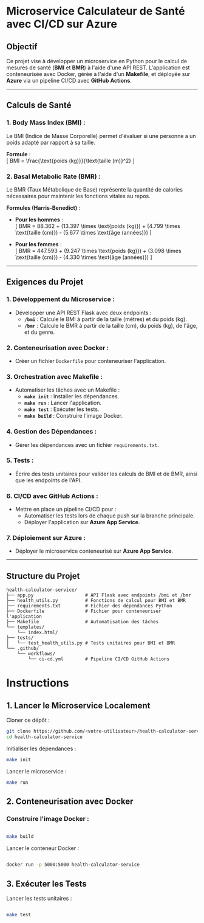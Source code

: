 # Microservice Calculateur de Santé avec CI/CD sur Azure

## **Objectif**
Ce projet vise à développer un microservice en Python pour le calcul de mesures de santé (**BMI** et **BMR**) à l'aide d'une API REST. L'application est conteneurisée avec Docker, gérée à l'aide d'un **Makefile**, et déployée sur **Azure** via un pipeline CI/CD avec **GitHub Actions**.

---

## **Calculs de Santé**

### **1. Body Mass Index (BMI)** :
Le BMI (Indice de Masse Corporelle) permet d'évaluer si une personne a un poids adapté par rapport à sa taille.

**Formule** :  
\[
BMI = \frac{\text{poids (kg)}}{\text{taille (m)}^2}
\]

### **2. Basal Metabolic Rate (BMR)** :
Le BMR (Taux Métabolique de Base) représente la quantité de calories nécessaires pour maintenir les fonctions vitales au repos.

**Formules (Harris-Benedict)** :  
- **Pour les hommes** :  
\[
BMR = 88.362 + (13.397 \times \text{poids (kg)}) + (4.799 \times \text{taille (cm)}) - (5.677 \times \text{âge (années)})
\]

- **Pour les femmes** :  
\[
BMR = 447.593 + (9.247 \times \text{poids (kg)}) + (3.098 \times \text{taille (cm)}) - (4.330 \times \text{âge (années)})
\]

---

## **Exigences du Projet**

### **1. Développement du Microservice :**
- Développer une API REST Flask avec deux endpoints :
  - **`/bmi`** : Calcule le BMI à partir de la taille (mètres) et du poids (kg).
  - **`/bmr`** : Calcule le BMR à partir de la taille (cm), du poids (kg), de l'âge, et du genre.

### **2. Conteneurisation avec Docker :**
- Créer un fichier `Dockerfile` pour conteneuriser l'application.

### **3. Orchestration avec Makefile :**
- Automatiser les tâches avec un Makefile :
  - **`make init`** : Installer les dépendances.
  - **`make run`** : Lancer l'application.
  - **`make test`** : Exécuter les tests.
  - **`make build`** : Construire l'image Docker.

### **4. Gestion des Dépendances :**
- Gérer les dépendances avec un fichier `requirements.txt`.

### **5. Tests :**
- Écrire des tests unitaires pour valider les calculs de BMI et de BMR, ainsi que les endpoints de l'API.

### **6. CI/CD avec GitHub Actions :**
- Mettre en place un pipeline CI/CD pour :
  - Automatiser les tests lors de chaque push sur la branche principale.
  - Déployer l'application sur **Azure App Service**.

### **7. Déploiement sur Azure :**
- Déployer le microservice conteneurisé sur **Azure App Service**.

---

## **Structure du Projet**

```plaintext
health-calculator-service/
├── app.py                   # API Flask avec endpoints /bmi et /bmr
├── health_utils.py          # Fonctions de calcul pour BMI et BMR
├── requirements.txt         # Fichier des dépendances Python
├── Dockerfile               # Fichier pour conteneuriser l'application
├── Makefile                 # Automatisation des tâches
└── templates/
    └── index.html/
├── tests/
│   └── test_health_utils.py # Tests unitaires pour BMI et BMR
└── .github/
    └── workflows/
        └── ci-cd.yml        # Pipeline CI/CD GitHub Actions
```

# Instructions
## 1. Lancer le Microservice Localement
Cloner ce dépôt :
```bash
git clone https://github.com/<votre-utilisateur>/health-calculator-service.git
cd health-calculator-service
```
Initialiser les dépendances :
```bash
make init
```
Lancer le microservice :
```bash
make run
```
## 2. Conteneurisation avec Docker
### Construire l'image Docker :
```bash

make build
```
Lancer le conteneur Docker :
```bash

docker run -p 5000:5000 health-calculator-service
```
## 3. Exécuter les Tests
Lancer les tests unitaires :
```bash

make test
```